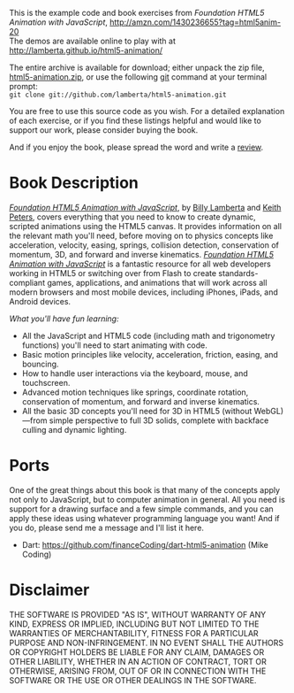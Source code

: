This is the example code and book exercises from *Foundation HTML5 Animation with JavaScript*, http://amzn.com/1430236655?tag=html5anim-20  
The demos are available online to play with at http://lamberta.github.io/html5-animation/

The entire archive is available for download; either unpack the zip file, [html5-animation.zip](https://github.com/lamberta/html5-animation/zipball/master "Download this repository as a zip file"), or use the following [git](http://git-scm.com) command at your terminal prompt:  
`git clone git://github.com/lamberta/html5-animation.git`

You are free to use this source code as you wish. For a detailed explanation of each exercise, or if you find these listings helpful and would like to support our work, please consider buying the book. 

And if you enjoy the book, please spread the word and write a [review](http://www.amazon.com/review/create-review?ie=UTF8&asin=1430236655&store=books "Review on Amazon").

# Book Description

*[Foundation HTML5 Animation with JavaScript](http://amzn.com/1430236655?tag=html5anim-20)*, by [Billy Lamberta](http://lamberta.org) and [Keith Peters](http://www.bit-101.com), covers everything that you need to know to create dynamic, scripted animations using the HTML5 canvas. It provides information on all the relevant math you'll need, before moving on to physics concepts like acceleration, velocity, easing, springs, collision detection, conservation of momentum, 3D, and forward and inverse kinematics. *[Foundation HTML5 Animation with JavaScript](http://amzn.com/1430236655?tag=html5anim-20)* is a fantastic resource for all web developers working in HTML5 or switching over from Flash to create standards-compliant games, applications, and animations that will work across all modern browsers and most mobile devices, including iPhones, iPads, and Android devices.

*What you'll have fun learning:*

* All the JavaScript and HTML5 code (including math and trigonometry functions) you'll need to start animating with code.
* Basic motion principles like velocity, acceleration, friction, easing, and bouncing.
* How to handle user interactions via the keyboard, mouse, and touchscreen.
* Advanced motion techniques like springs, coordinate rotation, conservation of momentum, and forward and inverse kinematics.
* All the basic 3D concepts you'll need for 3D in HTML5 (without WebGL)—from simple perspective to full 3D solids, complete with backface culling and dynamic lighting.

# Ports

One of the great things about this book is that many of the concepts apply not only to JavaScript, but to computer animation in general. All you need is support for a drawing surface and a few simple commands, and you can apply these ideas using whatever programming language you want! And if you do, please send me a message and I'll list it here.

* Dart: https://github.com/financeCoding/dart-html5-animation (Mike Coding)

# Disclaimer

THE SOFTWARE IS PROVIDED "AS IS", WITHOUT WARRANTY OF ANY KIND, EXPRESS OR IMPLIED, INCLUDING BUT NOT LIMITED TO THE WARRANTIES OF MERCHANTABILITY, FITNESS FOR A PARTICULAR PURPOSE AND NON-INFRINGEMENT. IN NO EVENT SHALL THE AUTHORS OR COPYRIGHT HOLDERS BE LIABLE FOR ANY CLAIM, DAMAGES OR OTHER LIABILITY, WHETHER IN AN ACTION OF CONTRACT, TORT OR OTHERWISE, ARISING FROM, OUT OF OR IN CONNECTION WITH THE SOFTWARE OR THE USE OR OTHER DEALINGS IN THE SOFTWARE.
